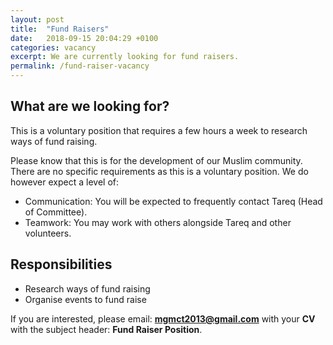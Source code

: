 ```yaml
---
layout: post
title:  "Fund Raisers"
date:   2018-09-15 20:04:29 +0100
categories: vacancy 
excerpt: We are currently looking for fund raisers. 
permalink: /fund-raiser-vacancy
---
```

## What are we looking for?
This is a voluntary position that requires a few hours a week to research ways of fund raising. 

Please know that this is for the development of our Muslim community. There are no specific requirements as this is a voluntary position. We do however expect a level of:

- Communication: You will be expected to frequently contact Tareq (Head of Committee).
- Teamwork: You may work with others alongside Tareq and other volunteers.

## Responsibilities
- Research ways of fund raising
- Organise events to fund raise

If you are interested, please email: **mgmct2013@gmail.com** with your **CV** with the subject header: **Fund Raiser Position**.
